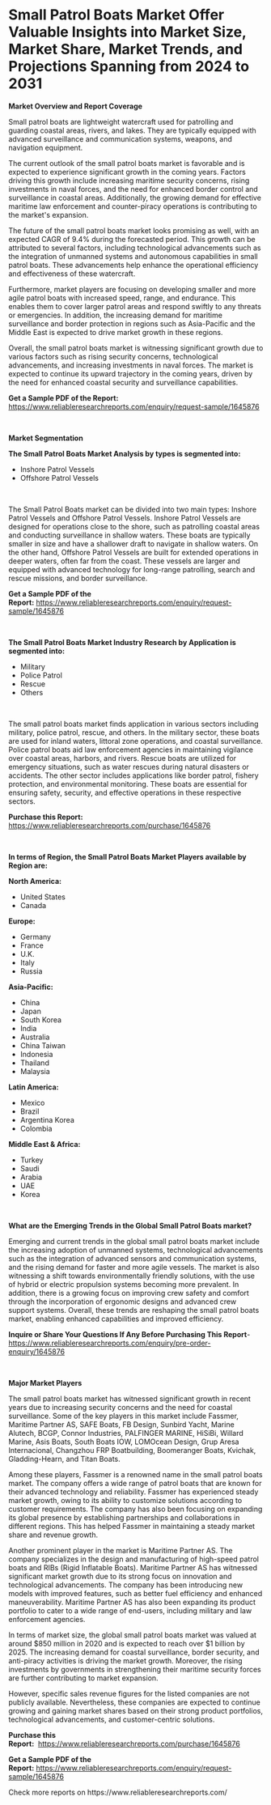 <p><h1>Small Patrol Boats Market Offer Valuable Insights into Market Size, Market Share, Market Trends, and Projections Spanning from 2024 to 2031</h1></p><p><strong>Market Overview and Report Coverage</strong></p>
<p><p>Small patrol boats are lightweight watercraft used for patrolling and guarding coastal areas, rivers, and lakes. They are typically equipped with advanced surveillance and communication systems, weapons, and navigation equipment.</p><p>The current outlook of the small patrol boats market is favorable and is expected to experience significant growth in the coming years. Factors driving this growth include increasing maritime security concerns, rising investments in naval forces, and the need for enhanced border control and surveillance in coastal areas. Additionally, the growing demand for effective maritime law enforcement and counter-piracy operations is contributing to the market's expansion.</p><p>The future of the small patrol boats market looks promising as well, with an expected CAGR of 9.4% during the forecasted period. This growth can be attributed to several factors, including technological advancements such as the integration of unmanned systems and autonomous capabilities in small patrol boats. These advancements help enhance the operational efficiency and effectiveness of these watercraft.</p><p>Furthermore, market players are focusing on developing smaller and more agile patrol boats with increased speed, range, and endurance. This enables them to cover larger patrol areas and respond swiftly to any threats or emergencies. In addition, the increasing demand for maritime surveillance and border protection in regions such as Asia-Pacific and the Middle East is expected to drive market growth in these regions.</p><p>Overall, the small patrol boats market is witnessing significant growth due to various factors such as rising security concerns, technological advancements, and increasing investments in naval forces. The market is expected to continue its upward trajectory in the coming years, driven by the need for enhanced coastal security and surveillance capabilities.</p></p>
<p><strong>Get a Sample PDF of the Report:</strong> <a href="https://www.reliableresearchreports.com/enquiry/request-sample/1645876">https://www.reliableresearchreports.com/enquiry/request-sample/1645876</a></p>
<p>&nbsp;</p>
<p><strong>Market Segmentation</strong></p>
<p><strong>The Small Patrol Boats Market Analysis by types is segmented into:</strong></p>
<p><ul><li>Inshore Patrol Vessels</li><li>Offshore Patrol Vessels</li></ul></p>
<p>&nbsp;</p>
<p><p>The Small Patrol Boats market can be divided into two main types: Inshore Patrol Vessels and Offshore Patrol Vessels. Inshore Patrol Vessels are designed for operations close to the shore, such as patrolling coastal areas and conducting surveillance in shallow waters. These boats are typically smaller in size and have a shallower draft to navigate in shallow waters. On the other hand, Offshore Patrol Vessels are built for extended operations in deeper waters, often far from the coast. These vessels are larger and equipped with advanced technology for long-range patrolling, search and rescue missions, and border surveillance.</p></p>
<p><strong>Get a Sample PDF of the Report:</strong>&nbsp;<a href="https://www.reliableresearchreports.com/enquiry/request-sample/1645876">https://www.reliableresearchreports.com/enquiry/request-sample/1645876</a></p>
<p>&nbsp;</p>
<p><strong>The Small Patrol Boats Market Industry Research by Application is segmented into:</strong></p>
<p><ul><li>Military</li><li>Police Patrol</li><li>Rescue</li><li>Others</li></ul></p>
<p>&nbsp;</p>
<p><p>The small patrol boats market finds application in various sectors including military, police patrol, rescue, and others. In the military sector, these boats are used for inland waters, littoral zone operations, and coastal surveillance. Police patrol boats aid law enforcement agencies in maintaining vigilance over coastal areas, harbors, and rivers. Rescue boats are utilized for emergency situations, such as water rescues during natural disasters or accidents. The other sector includes applications like border patrol, fishery protection, and environmental monitoring. These boats are essential for ensuring safety, security, and effective operations in these respective sectors.</p></p>
<p><strong>Purchase this Report:</strong>&nbsp; <a href="https://www.reliableresearchreports.com/purchase/1645876">https://www.reliableresearchreports.com/purchase/1645876</a></p>
<p>&nbsp;</p>
<p><strong>In terms of Region, the Small Patrol Boats Market Players available by Region are:</strong></p>
<p>
    <p> <strong> North America: </strong>
        <ul>
            <li>United States</li>
            <li>Canada</li>
        </ul>
        </p> 
    <p> <strong> Europe: </strong>
        <ul>
            <li>Germany</li>
            <li>France</li>
            <li>U.K.</li>
            <li>Italy</li>
            <li>Russia</li>
        </ul>
        </p> 
    <p> <strong> Asia-Pacific: </strong>
        <ul>
            <li>China</li>
            <li>Japan</li>
            <li>South Korea</li>
            <li>India</li>
            <li>Australia</li>
            <li>China Taiwan</li>
            <li>Indonesia</li>
            <li>Thailand</li>
            <li>Malaysia</li>
        </ul>
        </p> 
    <p> <strong> Latin America: </strong>
        <ul>
            <li>Mexico</li>
            <li>Brazil</li>
            <li>Argentina Korea</li>
            <li>Colombia</li>
        </ul>
        </p> 
    <p> <strong> Middle East & Africa: </strong>
        <ul>
            <li>Turkey</li>
            <li>Saudi</li>
            <li>Arabia</li>
            <li>UAE</li>
            <li>Korea</li>
        </ul>
    </p>
    </p>
<p>&nbsp;</p>
<p><strong>What are the Emerging Trends in the Global Small Patrol Boats market?</strong></p>
<p><p>Emerging and current trends in the global small patrol boats market include the increasing adoption of unmanned systems, technological advancements such as the integration of advanced sensors and communication systems, and the rising demand for faster and more agile vessels. The market is also witnessing a shift towards environmentally friendly solutions, with the use of hybrid or electric propulsion systems becoming more prevalent. In addition, there is a growing focus on improving crew safety and comfort through the incorporation of ergonomic designs and advanced crew support systems. Overall, these trends are reshaping the small patrol boats market, enabling enhanced capabilities and improved efficiency.</p></p>
<p><strong>Inquire or Share Your Questions If Any Before Purchasing This Report</strong>- <a href="https://www.reliableresearchreports.com/enquiry/pre-order-enquiry/1645876">https://www.reliableresearchreports.com/enquiry/pre-order-enquiry/1645876</a></p>
<p>&nbsp;</p>
<p><strong>Major Market Players</strong></p>
<p><p>The small patrol boats market has witnessed significant growth in recent years due to increasing security concerns and the need for coastal surveillance. Some of the key players in this market include Fassmer, Maritime Partner AS, SAFE Boats, FB Design, Sunbird Yacht, Marine Alutech, BCGP, Connor Industries, PALFINGER MARINE, HiSiBi, Willard Marine, Asis Boats, South Boats IOW, LOMOcean Design, Grup Aresa Internacional, Changzhou FRP Boatbuilding, Boomeranger Boats, Kvichak, Gladding-Hearn, and Titan Boats.</p><p>Among these players, Fassmer is a renowned name in the small patrol boats market. The company offers a wide range of patrol boats that are known for their advanced technology and reliability. Fassmer has experienced steady market growth, owing to its ability to customize solutions according to customer requirements. The company has also been focusing on expanding its global presence by establishing partnerships and collaborations in different regions. This has helped Fassmer in maintaining a steady market share and revenue growth.</p><p>Another prominent player in the market is Maritime Partner AS. The company specializes in the design and manufacturing of high-speed patrol boats and RIBs (Rigid Inflatable Boats). Maritime Partner AS has witnessed significant market growth due to its strong focus on innovation and technological advancements. The company has been introducing new models with improved features, such as better fuel efficiency and enhanced maneuverability. Maritime Partner AS has also been expanding its product portfolio to cater to a wide range of end-users, including military and law enforcement agencies.</p><p>In terms of market size, the global small patrol boats market was valued at around $850 million in 2020 and is expected to reach over $1 billion by 2025. The increasing demand for coastal surveillance, border security, and anti-piracy activities is driving the market growth. Moreover, the rising investments by governments in strengthening their maritime security forces are further contributing to market expansion.</p><p>However, specific sales revenue figures for the listed companies are not publicly available. Nevertheless, these companies are expected to continue growing and gaining market shares based on their strong product portfolios, technological advancements, and customer-centric solutions.</p></p>
<p><strong>Purchase this Report:</strong>&nbsp;&nbsp;<a href="https://www.reliableresearchreports.com/purchase/1645876">https://www.reliableresearchreports.com/purchase/1645876</a></p>
<p></p>
<p><strong>Get a Sample PDF of the Report:</strong>&nbsp;<a href="https://www.reliableresearchreports.com/enquiry/request-sample/1645876">https://www.reliableresearchreports.com/enquiry/request-sample/1645876</a></p>
<p>Check more reports on https://www.reliableresearchreports.com/</p>